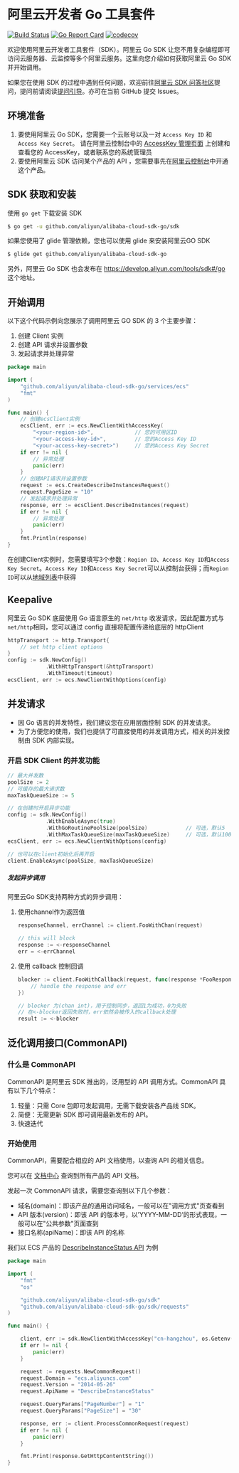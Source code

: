 # 阿里云开发者 Go 工具套件
[![Build Status](https://travis-ci.org/aliyun/alibaba-cloud-sdk-go.svg?branch=master)](https://travis-ci.org/aliyun/alibaba-cloud-sdk-go)
[![Go Report Card](https://goreportcard.com/badge/github.com/aliyun/alibaba-cloud-sdk-go)](https://goreportcard.com/report/github.com/aliyun/alibaba-cloud-sdk-go)
[![codecov](https://codecov.io/gh/aliyun/alibaba-cloud-sdk-go/branch/master/graph/badge.svg)](https://codecov.io/gh/aliyun/alibaba-cloud-sdk-go)

欢迎使用阿里云开发者工具套件（SDK）。阿里云 Go SDK 让您不用复杂编程即可访问云服务器、云监控等多个阿里云服务。这里向您介绍如何获取阿里云 Go SDK 并开始调用。

如果您在使用 SDK 的过程中遇到任何问题，欢迎前往[阿里云 SDK 问答社区](https://yq.aliyun.com/tags/type_ask-tagid_23350)提问，提问前请阅读[提问引导](https://help.aliyun.com/document_detail/93957.html)。亦可在当前 GitHub 提交 Issues。

## 环境准备
1. 要使用阿里云 Go SDK，您需要一个云账号以及一对 `Access Key ID` 和 `Access Key Secret`。 请在阿里云控制台中的 [AccessKey 管理页面](https://usercenter.console.aliyun.com/?spm=5176.doc52740.2.3.QKZk8w#/manage/ak) 上创建和查看您的 AccessKey，或者联系您的系统管理员
2. 要使用阿里云 SDK 访问某个产品的 API ，您需要事先在[阿里云控制台](https://home.console.aliyun.com/?spm=5176.doc52740.2.4.QKZk8w)中开通这个产品。

## SDK 获取和安装

使用 `go get` 下载安装 SDK

```sh
$ go get -u github.com/aliyun/alibaba-cloud-sdk-go/sdk
```

如果您使用了 glide 管理依赖，您也可以使用 glide 来安装阿里云GO SDK

```sh
$ glide get github.com/aliyun/alibaba-cloud-sdk-go
```

另外，阿里云 Go SDK 也会发布在 https://develop.aliyun.com/tools/sdk#/go 这个地址。

## 开始调用

以下这个代码示例向您展示了调用阿里云 GO SDK 的 3 个主要步骤：

1. 创建 Client 实例
2. 创建 API 请求并设置参数
3. 发起请求并处理异常

```go
package main

import (
    "github.com/aliyun/alibaba-cloud-sdk-go/services/ecs"
    "fmt"
)

func main() {
    // 创建ecsClient实例
    ecsClient, err := ecs.NewClientWithAccessKey(
        "<your-region-id>",             // 您的可用区ID
        "<your-access-key-id>",         // 您的Access Key ID
        "<your-access-key-secret>")     // 您的Access Key Secret
    if err != nil {
        // 异常处理
        panic(err)
    }
    // 创建API请求并设置参数
    request := ecs.CreateDescribeInstancesRequest()
    request.PageSize = "10"
    // 发起请求并处理异常
    response, err := ecsClient.DescribeInstances(request)
    if err != nil {
        // 异常处理
        panic(err)
    }
    fmt.Println(response)
}
```

在创建Client实例时，您需要填写3个参数：`Region ID`、`Access Key ID`和`Access Key Secret`。`Access Key ID`和`Access Key Secret`可以从控制台获得；而`Region ID`可以从[地域列表](https://help.aliyun.com/document_detail/40654.html?spm=5176.doc52740.2.8.FogWrd)中获得


## Keepalive
阿里云 Go SDK 底层使用 Go 语言原生的 `net/http` 收发请求，因此配置方式与 `net/http`相同，您可以通过 config 直接将配置传递给底层的 httpClient

```go
httpTransport := http.Transport{
    // set http client options
}
config := sdk.NewConfig()
            .WithHttpTransport(&httpTransport)
            .WithTimeout(timeout)
ecsClient, err := ecs.NewClientWithOptions(config)
```

## 并发请求

* 因 Go 语言的并发特性，我们建议您在应用层面控制 SDK 的并发请求。
* 为了方便您的使用，我们也提供了可直接使用的并发调用方式，相关的并发控制由 SDK 内部实现。

### 开启 SDK Client 的并发功能

```go
// 最大并发数
poolSize := 2
// 可缓存的最大请求数
maxTaskQueueSize := 5

// 在创建时开启异步功能
config := sdk.NewConfig()
            .WithEnableAsync(true)
            .WithGoRoutinePoolSize(poolSize)            // 可选，默认5
            .WithMaxTaskQueueSize(maxTaskQueueSize)     // 可选，默认1000
ecsClient, err := ecs.NewClientWithOptions(config)

// 也可以在client初始化后再开启
client.EnableAsync(poolSize, maxTaskQueueSize)
```

##### 发起异步调用
阿里云Go SDK支持两种方式的异步调用：

1. 使用channel作为返回值
    ```go
    responseChannel, errChannel := client.FooWithChan(request)

    // this will block
    response := <-responseChannel
    err = <-errChannel
    ```

2. 使用 callback 控制回调

    ```go
    blocker := client.FooWithCallback(request, func(response *FooResponse, err error) {
        // handle the response and err
    })

    // blocker 为(chan int)，用于控制同步，返回1为成功，0为失败
    // 在<-blocker返回失败时，err依然会被传入的callback处理
    result := <-blocker
    ```

## 泛化调用接口(CommonAPI)

### 什么是 CommonAPI

CommonAPI 是阿里云 SDK 推出的，泛用型的 API 调用方式。CommonAPI 具有以下几个特点：
1. 轻量：只需 Core 包即可发起调用，无需下载安装各产品线 SDK。
2. 简便：无需更新 SDK 即可调用最新发布的 API。
3. 快速迭代

### 开始使用

CommonAPI，需要配合相应的 API 文档使用，以查询 API 的相关信息。

您可以在 [文档中心](https://help.aliyun.com/?spm=5176.8142029.388261.173.23896dfaav2hEF) 查询到所有产品的 API 文档。

发起一次 CommonAPI 请求，需要您查询到以下几个参数：
* 域名(domain)：即该产品的通用访问域名，一般可以在"调用方式"页查看到
* API 版本(version)：即该 API 的版本号，以’YYYY-MM-DD’的形式表现，一般可以在"公共参数"页面查到
* 接口名称(apiName)：即该 API 的名称

我们以 ECS 产品的 [DescribeInstanceStatus API](https://help.aliyun.com/document_detail/25505.html?spm=5176.doc25506.6.820.VbHnW6) 为例

```go
package main

import (
	"fmt"
	"os"

	"github.com/aliyun/alibaba-cloud-sdk-go/sdk"
	"github.com/aliyun/alibaba-cloud-sdk-go/sdk/requests"
)

func main() {

	client, err := sdk.NewClientWithAccessKey("cn-hangzhou", os.Getenv("ACCESS_KEY_ID"), os.Getenv("ACCESS_KEY_SECRET"))
	if err != nil {
		panic(err)
	}

	request := requests.NewCommonRequest()
	request.Domain = "ecs.aliyuncs.com"
	request.Version = "2014-05-26"
	request.ApiName = "DescribeInstanceStatus"

	request.QueryParams["PageNumber"] = "1"
	request.QueryParams["PageSize"] = "30"

	response, err := client.ProcessCommonRequest(request)
	if err != nil {
		panic(err)
	}

	fmt.Print(response.GetHttpContentString())
}
```

